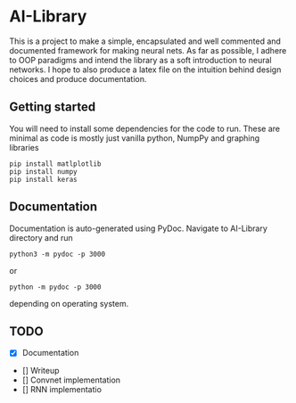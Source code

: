 # AI-Library

This is a project to make a simple, encapsulated and well commented and documented framework for making neural nets. As far as possible, I adhere to OOP paradigms and intend the library as a soft introduction to neural networks. I hope to also produce a latex file on the intuition behind design choices and produce documentation.

## Getting started

You will need to install some dependencies for the code to run. These are minimal as code is mostly just vanilla python, NumpPy and graphing libraries
```
pip install matlplotlib
pip install numpy
pip install keras
```

## Documentation

Documentation is auto-generated using PyDoc. Navigate to AI-Library directory and run
```
python3 -m pydoc -p 3000
```
or
```
python -m pydoc -p 3000
```
depending on operating system.

## TODO

- [x] Documentation
- [] Writeup
- [] Convnet implementation
- [] RNN implementatio
